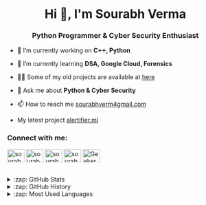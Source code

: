 <h1 align="center">Hi 👋, I'm Sourabh Verma</h1>
<h3 align="center">Python Programmer & Cyber Security Enthusiast</h3>






- 🔭 I’m currently working on **C++, Python**

- 🌱 I’m currently learning **DSA, Google Cloud, Forensics**

- 👨‍💻 Some of my old projects are available at [here](https://github.com/sourabhv7?tab=repositories)

- 💬 Ask me about **Python & Cyber Security**

- 📫 How to reach me [sourabhverm4gmail.com](mailto:sourabhverm4@gmail.com)
- My latest project [alertifier.ml](https://alertifier.ml)


<h3 align="left">Connect with me:</h3>
<p align="left">

<a href="https://www.linkedin.com/in/sourabhverma7" target="blank"><img align="center" src="https://www.flaticon.com/svg/static/icons/svg/174/174857.svg" alt="sourabhverma" height="30" width="40" /></a>
<a href="https://fb.com/sourabh.verma.31521" target="blank"><img align="center" src="https://www.flaticon.com/svg/static/icons/svg/124/124010.svg" alt="sourabhverma" height="30" width="40" /></a>
<a href="https://instagram.com/mr._sourabh7" target="blank"><img align="center" src="https://www.flaticon.com/svg/static/icons/svg/1409/1409946.svg" alt="sourabhverma" height="30" width="40" /></a>
<a href="https://twitter.com/Sourabh04117022" target="blank"><img align="center" src="https://www.flaticon.com/svg/static/icons/svg/733/733579.svg" alt="sourabhverma" height="30" width="40" /></a>
<a href="https://geekerbuddy.cf" target="blank"><img align="center" src="https://image.flaticon.com/icons/png/512/1011/1011373.png" alt="GeekerBuddy" height="30" width="40" /></a>
</p>


<br>
<details>
  <summary>:zap: GitHub Stats</summary>

  <img align="left" alt="sourabhv7" src="https://github-readme-stats.codestackr.vercel.app/api?username=sourabhv7&show_icons=true&hide_border=true" />

</details>
<details>
  <summary>:zap: GitHub History</summary>
  <p><img align="center" src="https://github-readme-streak-stats.herokuapp.com/?user=sourabhv7&" alt="sourabhv7" /></p>

</details>
<details>
  <summary>:zap: Most Used Languages</summary>

<p><img align="left" src="https://github-readme-stats.vercel.app/api/top-langs?username=sourabhv7&show_icons=true&locale=en&layout=compact" alt="sourabhv7" /></p>
</details>
